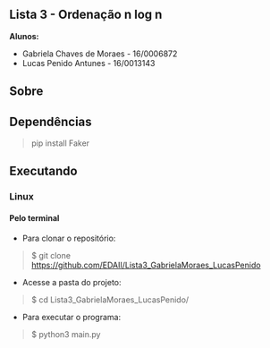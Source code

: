 ## Lista 3 - Ordenação n log n

**Alunos:**
  - Gabriela Chaves de Moraes - 16/0006872
  - Lucas Penido Antunes - 16/0013143

## Sobre
<p align="justify"></p>

## Dependências
> pip install Faker

## Executando

### Linux

#### Pelo terminal
- Para clonar o repositório:
> $ git clone https://github.com/EDAII/Lista3_GabrielaMoraes_LucasPenido

- Acesse a pasta do projeto:
> $ cd Lista3_GabrielaMoraes_LucasPenido/

- Para executar o programa:
> $ python3 main.py

